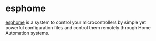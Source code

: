 # esphome

[esphome](https://github.com/esphome/esphome) is a system to control your microcontrollers by simple yet powerful configuration files and control them remotely through Home Automation systems.
